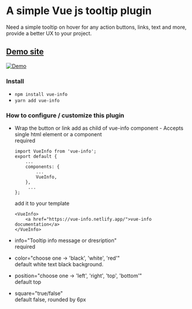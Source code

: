 # A simple Vue js tooltip plugin

Need a simple tooltip on hover for any action buttons, links, text and more, provide a better UX to your project.

## [Demo site](https://vue-info.netlify.app/)

[![Demo](https://vue-info.netlify.app/demoImage.png)](https://vue-info.netlify.app/)

### Install

-   `npm install vue-info`
-   `yarn add vue-info`

### How to configure / customize this plugin

-   Wrap the button or link add as child of vue-info component - Accepts single html element or a component  
    required

    ```
    import VueInfo from 'vue-info';
    export default {
        ...
        components: {
            ...
            VueInfo,
        },
         ...
    };
    ```

    add it to your template

    ```
    <VueInfo>
        <a href="https://vue-info.netlify.app/">vue-info documentation</a>
    </VueInfo>
    ```

-   info="Tooltip info message or dresription"  
    required
-   color="choose one -> 'black', 'white', 'red'"  
    default white text black background.
-   position="choose one -> 'left', 'right', 'top', 'bottom'"  
    default top
-   square="true/false"  
    default false, rounded by 6px
